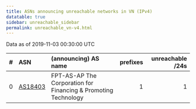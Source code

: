 ```yaml
---
title: ASNs announcing unreachable networks in VN (IPv4)
datatable: true
sidebar: unreachable_sidebar
permalink: unreachable_vn-v4.html
---
```


Data as of 2019-11-03 00:30:00 UTC


<div class="datatable-begin"></div>

|   # | ASN                                    | (announcing) AS name                                               |   prefixes |   unreachable /24s |
|----:|:---------------------------------------|:-------------------------------------------------------------------|-----------:|-------------------:|
|   0 | [AS18403](unreachable_AS18403-v4.html) | FPT-AS-AP The Corporation for Financing &amp; Promoting Technology |          1 |                  1 |

<div class="datatable-end"></div>